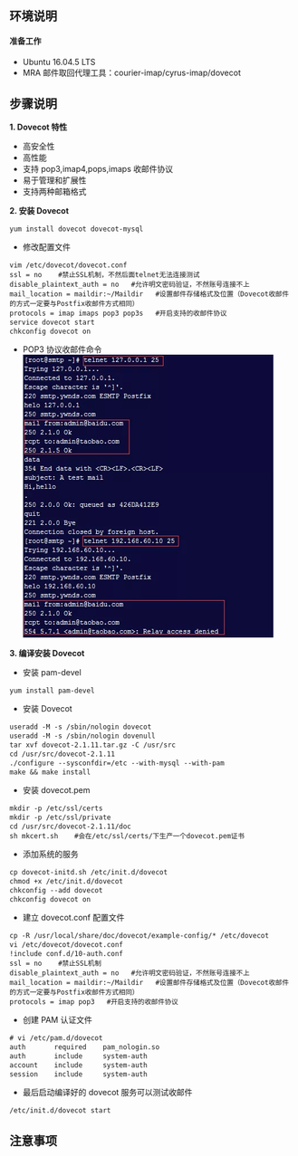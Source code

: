 ## **环境说明**

#### 准备工作

- Ubuntu 16.04.5 LTS
- MRA 邮件取回代理工具：courier-imap/cyrus-imap/dovecot

## **步骤说明**

**1. Dovecot 特性**

- 高安全性
- 高性能
- 支持 pop3,imap4,pops,imaps 收邮件协议
- 易于管理和扩展性
- 支持两种邮箱格式

**2. 安装 Dovecot**

```@Terminal
yum install dovecot dovecot-mysql
```

- 修改配置文件

```@Terminal
vim /etc/dovecot/dovecot.conf
ssl = no    #禁止SSL机制，不然后面telnet无法连接测试
disable_plaintext_auth = no   #允许明文密码验证，不然账号连接不上
mail_location = maildir:~/Maildir   #设置邮件存储格式及位置（Dovecot收邮件的方式一定要与Postfix收邮件方式相同）
protocols = imap imaps pop3 pop3s   #开启支持的收邮件协议
service dovecot start
chkconfig dovecot on
```

- POP3 协议收邮件命令
  ![配置](../../img/l_img/pf4.png)

**3. 编译安装 Dovecot**

- 安装 pam-devel

```@Terminal
yum install pam-devel
```

- 安装 Dovecot

```@Terminal
useradd -M -s /sbin/nologin dovecot
useradd -M -s /sbin/nologin dovenull
tar xvf dovecot-2.1.11.tar.gz -C /usr/src
cd /usr/src/dovecot-2.1.11
./configure --sysconfdir=/etc --with-mysql --with-pam
make && make install
```

- 安装 dovecot.pem

```@Terminal
mkdir -p /etc/ssl/certs
mkdir -p /etc/ssl/private
cd /usr/src/dovecot-2.1.11/doc
sh mkcert.sh    #会在/etc/ssl/certs/下生产一个dovecot.pem证书
```

- 添加系统的服务

```@Terminal
cp dovecot-initd.sh /etc/init.d/dovecot
chmod +x /etc/init.d/dovecot
chkconfig --add dovecot
chkconfig dovecot on
```

- 建立 dovecot.conf 配置文件

```@Terminal
cp -R /usr/local/share/doc/dovecot/example-config/* /etc/dovecot
vi /etc/dovecot/dovecot.conf
!include conf.d/10-auth.conf
ssl = no    #禁止SSL机制
disable_plaintext_auth = no   #允许明文密码验证，不然账号连接不上
mail_location = maildir:~/Maildir   #设置邮件存储格式及位置（Dovecot收邮件的方式一定要与Postfix收邮件方式相同）
protocols = imap pop3   #开启支持的收邮件协议
```

- 创建 PAM 认证文件

```@Terminal
# vi /etc/pam.d/dovecot
auth       required    pam_nologin.so
auth       include     system-auth
account    include     system-auth
session    include     system-auth
```

- 最后启动编译好的 dovecot 服务可以测试收邮件

```@Terminal
/etc/init.d/dovecot start
```

## **注意事项**
